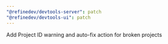 ```yaml
---
"@refinedev/devtools-server": patch
"@refinedev/devtools-ui": patch
---
```


Add Project ID warning and auto-fix action for broken projects
